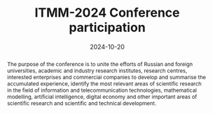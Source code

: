 ---
title: ITMM-2024 Conference participation

event: The 23rd International Conference named after A. F. Terpugov Information Technologies And Mathematical Modelling (IТММ – 2023)
event_url: http://itmmconf.ru/

location: Karshi State University
address:
  street: Karshi State University, Kuchabag street, 17
  city: Karshi
  region: Kashkadarya region
  postcode: '180119'
  country: Republic of Uzbekistan

summary: Participated in an international conference with a report on the results of my research.
abstract: The purpose of the conference is to unite the efforts of Russian and foreign universities, academic and industry research institutes, research centres, interested enterprises and commercial companies to develop and summarise the accumulated experience, identify the most relevant areas of scientific research in the field of information and telecommunication technologies, mathematical modelling, artificial intelligence, digital economy and other important areas of scientific research and scientific and technical development.

# Talk start and end times.
#   End time can optionally be hidden by prefixing the line with `#`.
date: '2024-10-20'
date_end: '2024-10-26'
all_day: true

# Schedule page publish date (NOT talk date).
publishDate: '2017-01-01T00:00:00Z'

authors:
  - admin

tags: []

# Is this a featured talk? (true/false)
featured: false

image:
  filename: 'itmm-2024.jpg'
  caption: 'ITMM-2024 presentation instance'
  focal_point: Right

design:
  # Default section spacing
  spacing: "6rem"
  background:
        color: black
        image:
          # Add your image background to `assets/media/`.
          filename: abstract-splashed-watercolor-textured-background.svg
          filters:
            brightness: 1.0
          size: cover
          position: center
          parallax: false

#links:
#  - icon: twitter
#    icon_pack: fab
#    name: Follow
#    url: https://twitter.com/georgecushen
#url_code: 'https://github.com'
#url_pdf: ''
#url_slides: 'https://slideshare.net'
#url_video: 'https://youtube.com'

# Markdown Slides (optional).
#   Associate this talk with Markdown slides.
#   Simply enter your slide deck's filename without extension.
#   E.g. `slides = "example-slides"` references `content/slides/example-slides.md`.
#   Otherwise, set `slides = ""`.
slides: ""

# Projects (optional).
#   Associate this post with one or more of your projects.
#   Simply enter your project's folder or file name without extension.
#   E.g. `projects = ["internal-project"]` references `content/project/deep-learning/index.md`.
#   Otherwise, set `projects = []`.
#projects:
#  - example


#{{% callout note %}}
#Click on the **Slides** button above to view the built-in slides feature.
#{{% /callout %}}

#Slides can be added in a few ways:

#- **Create** slides using Hugo Blox Builder's [_Slides_](https://docs.hugoblox.com/reference/content-types/) feature and link using `slides` parameter in the front matter of the talk file
#- **Upload** an existing slide deck to `static/` and link using `url_slides` parameter in the front matter of the talk file
#- **Embed** your slides (e.g. Google Slides) or presentation video on this page using [shortcodes](https://docs.hugoblox.com/reference/markdown/).

#Further event details, including [page elements](https://docs.hugoblox.com/reference/markdown/) such as image galleries, can be added to the body of this page.
---